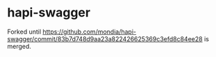 # hapi-swagger

Forked until 
https://github.com/mondia/hapi-swagger/commit/83b7d748d9aa23a822426625369c3efd8c84ee28
is merged.
